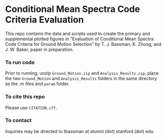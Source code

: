 # Conditional Mean Spectra Code Criteria Evaluation

This repo contains the data and scripts used to create the primary and supplemental plotted figures in "Evaluation of Conditional Mean Spectra Code Criteria for Ground Motion Selection" by T. J. Bassman, K. Zhong, and J. W. Baker, paper in preparation.

### To run code

Prior to running, unzip ```Ground_Motion.zip``` and ```Analysis_Results.zip```, place the two ```Ground_Motion``` and ```Analysis_Results``` folders in the same directory as the .m files and ```param``` folder.

### To cite this repo

Please use ```CITATION.cff```.

### To contact

Inquiries may be directed to tbassman at alumni (dot) stanford (dot) edu.
